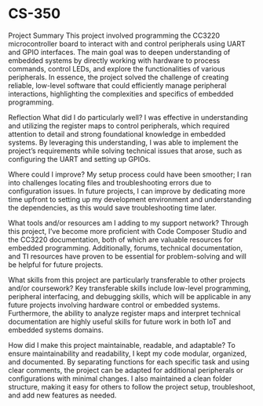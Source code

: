 # CS-350
Project Summary
This project involved programming the CC3220 microcontroller board to interact with and control peripherals using UART and GPIO interfaces. 
The main goal was to deepen understanding of embedded systems by directly working with hardware to process commands, control LEDs, and explore 
the functionalities of various peripherals. In essence, the project solved the challenge of creating reliable, low-level software that could efficiently 
manage peripheral interactions, highlighting the complexities and specifics of embedded programming.

Reflection
What did I do particularly well?
I was effective in understanding and utilizing the register maps to control peripherals, which required attention to detail and strong 
foundational knowledge in embedded systems. By leveraging this understanding, I was able to implement the project’s requirements while solving 
technical issues that arose, such as configuring the UART and setting up GPIOs.

Where could I improve?
My setup process could have been smoother; I ran into challenges locating files and troubleshooting errors due to configuration issues.
In future projects, I can improve by dedicating more time upfront to setting up my development environment and understanding the dependencies, 
as this would save troubleshooting time later.

What tools and/or resources am I adding to my support network?
Through this project, I’ve become more proficient with Code Composer Studio and the CC3220 documentation, both of which are valuable resources 
for embedded programming. Additionally, forums, technical documentation, and TI resources have proven to be essential for problem-solving and will be 
helpful for future projects.

What skills from this project are particularly transferable to other projects and/or coursework?
Key transferable skills include low-level programming, peripheral interfacing, and debugging skills, which will be applicable in any future 
projects involving hardware control or embedded systems. Furthermore, the ability to analyze register maps and interpret technical documentation 
are highly useful skills for future work in both IoT and embedded systems domains.

How did I make this project maintainable, readable, and adaptable?
To ensure maintainability and readability, I kept my code modular, organized, and documented. By separating functions for each specific task and using 
clear comments, the project can be adapted for additional peripherals or configurations with minimal changes. I also maintained a clean folder structure, 
making it easy for others to follow the project setup, troubleshoot, and add new features as needed.

